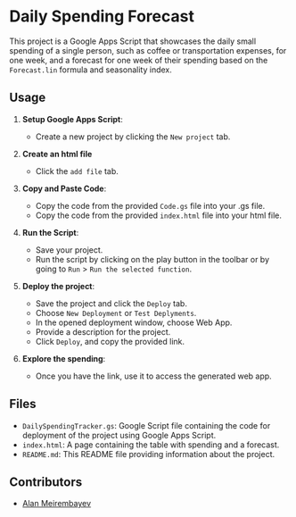 # Daily Spending Forecast 

This project is a Google Apps Script that showcases the daily small spending of a single person, such as coffee or transportation expenses, for one week, and a forecast for one week of their spending based on the `Forecast.lin` formula and seasonality index. 

## Usage

1. **Setup Google Apps Script**:
   - Create a new project by clicking the `New project` tab.

2. **Create an html file**
   - Click the `add file` tab. 

2. **Copy and Paste Code**:
   - Copy the code from the provided `Code.gs` file into your .gs file.
   - Copy the code from the provided `index.html` file into your html file.

3. **Run the Script**:
   - Save your project.
   - Run the script by clicking on the play button in the toolbar or by going to `Run` > `Run the selected function`.

4. **Deploy the project**:
   - Save the project and click the `Deploy` tab.
   - Choose `New Deployment` or `Test Deplyments`.
   - In the opened deployment window, choose Web App.
   - Provide a description for the project.
   - Click `Deploy`, and copy the provided link. 

5. **Explore the spending**:
   - Once you have the link, use it to access the generated web app.

## Files

- `DailySpendingTracker.gs`: Google Script file containing the code for deployment of the project using Google Apps Script.
- `index.html`: A page containing the table with spending and a forecast.  
- `README.md`: This README file providing information about the project.

## Contributors

- [Alan Meirembayev](https://github.com/indianpaleape)

